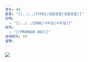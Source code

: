 ```yaml
---
갯수: 88
종류: "[[../../TYPES/생활용품|생활용품]]"
지역:
  - "[[../../ZONE/사무실|사무실]]"
위치:
  - "[[PROMADE-BOX]]"
상세위치: S9
설명:
---
```

![](http://192.168.50.22/devices/241123_IMG_0032.jpg)
